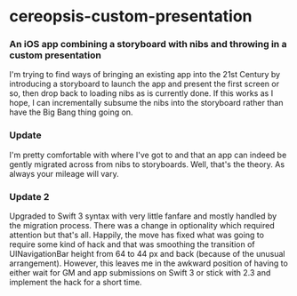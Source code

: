 # cereopsis-custom-presentation
### An iOS app combining a storyboard with nibs and throwing in a custom presentation

I'm trying to find ways of bringing an existing app into the 21st Century by introducing a storyboard to launch the app and present the first screen or so, then drop back to loading nibs as is currently done. If this works as I hope, I can incrementally subsume the nibs into the storyboard rather than have the Big Bang thing going on. 

### Update
I'm pretty comfortable with where I've got to and that an app can indeed be gently migrated across from nibs to storyboards. Well, that's the theory. As always your mileage will vary.

### Update 2
Upgraded to Swift 3 syntax with very little fanfare and mostly handled by the migration process. There was a change in optionality which required attention but that's all. Happily, the move has fixed what was going to require some kind of hack and that was smoothing the transition of UINavigationBar height from 64 to 44 px and back (because of the unusual arrangement). However, this leaves me in the awkward position of having to either wait for GM and app submissions on Swift 3 or stick with 2.3 and implement the hack for a short time. 
